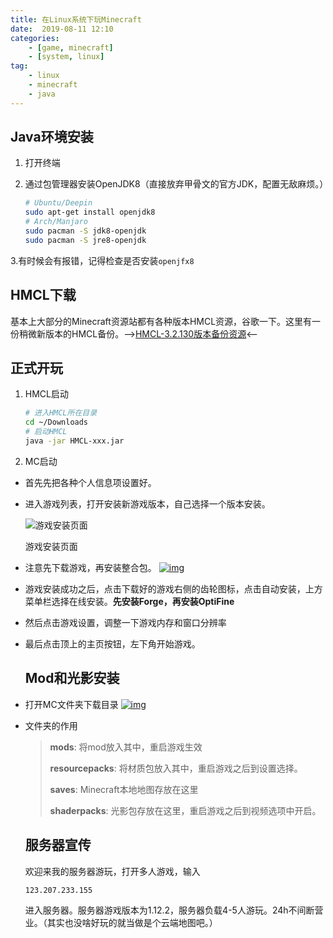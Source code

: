 ```yaml
---
title: 在Linux系统下玩Minecraft
date:  2019-08-11 12:10
categories:
	- [game, minecraft]
	- [system, linux]
tag:
	- linux
	- minecraft
	- java
---
```


## Java环境安装

1. 打开终端

2. 通过包管理器安装OpenJDK8（直接放弃甲骨文的官方JDK，配置无敌麻烦。）

   ```bash
   # Ubuntu/Deepin
   sudo apt-get install openjdk8
   # Arch/Manjaro
   sudo pacman -S jdk8-openjdk
   sudo pacman -S jre8-openjdk
   ```

3.有时候会有报错，记得检查是否安装`openjfx8`

## HMCL下载

基本上大部分的Minecraft资源站都有各种版本HMCL资源，谷歌一下。这里有一份稍微新版本的HMCL备份。—>[HMCL-3.2.130版本备份资源](https://drive.google.com/open?id=19NYiTB2fkzUVvnIsrEZO69ZKf-tDdzEw)<—

## 正式开玩

1. HMCL启动

   ```bash
   # 进入HMCL所在目录
   cd ~/Downloads
   # 启动HMCL
   java -jar HMCL-xxx.jar
   ```

2. MC启动

- 首先先把各种个人信息项设置好。

- 进入游戏列表，打开安装新游戏版本，自己选择一个版本安装。

  ![游戏安装页面](https://img.vim-cn.com/56/5b191f9da21709566bae86e11658bfcedf49f8.png)

  游戏安装页面

- 注意先下载游戏，再安装整合包。
  [![img](https://img.vim-cn.com/06/82d3f1f9dff3adf01adbf119173139c7671f46.png)](https://img.vim-cn.com/06/82d3f1f9dff3adf01adbf119173139c7671f46.png)

- 游戏安装成功之后，点击下载好的游戏右侧的齿轮图标，点击自动安装，上方菜单栏选择在线安装。**先安装Forge，再安装OptiFine**

- 然后点击游戏设置，调整一下游戏内存和窗口分辨率

- 最后点击顶上的主页按钮，左下角开始游戏。

  ## Mod和光影安装

- 打开MC文件夹下载目录
  [![img](https://img.vim-cn.com/fa/5ae45480c59558f28d477175194df1f4b21297.png)](https://img.vim-cn.com/fa/5ae45480c59558f28d477175194df1f4b21297.png)

- 文件夹的作用

  > **mods**: 将mod放入其中，重启游戏生效
  >
  > **resourcepacks**: 将材质包放入其中，重启游戏之后到设置选择。
  >
  > **saves**: Minecraft本地地图存放在这里
  >
  > **shaderpacks**: 光影包存放在这里，重启游戏之后到视频选项中开启。

  ## 服务器宣传

  欢迎来我的服务器游玩，打开多人游戏，输入

  ```bash
  123.207.233.155
  ```

  进入服务器。服务器游戏版本为1.12.2，服务器负载4-5人游玩。24h不间断营业。（其实也没啥好玩的就当做是个云端地图吧。）
